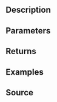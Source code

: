 ## Description

## Parameters

## Returns

## Examples

## Source

<script src="http://gist-it.appspot.com/https://github.com/jpwilliams/I-A-3/blob/master/functions/markers/fn_deleteMarker.sqf?footer=0">
</script>
